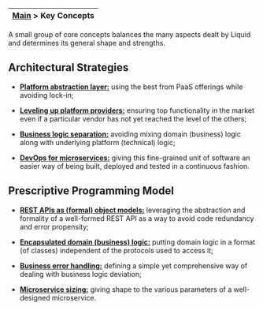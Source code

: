 | [Main](About-Liquid) > Key Concepts |
|----|

A small group of core concepts balances the many aspects dealt by Liquid and determines its general shape and strengths.


## Architectural Strategies
- [**Platform abstraction layer:**](Platform-Abstraction-Layer.md) using the best from PaaS offerings while avoiding lock-in;

- [**Leveling up platform providers:**](Leveling-up-Platform-Providers.md) ensuring top functionality in the market even if a particular vendor has not yet reached the level of the others;

- [**Business logic separation:**](Business-Logic-Separation.md) avoiding mixing domain (business) logic along with underlying platform (technical) logic;

- [**DevOps for microservices:**](DevOps-for-Microservices.md) giving this fine-grained unit of software an easier way of being built, deployed and tested in a continuous fashion.


## Prescriptive Programming Model
- [**REST APIs as (formal) object models:**](REST-API-as-formal-Object-Model.md) leveraging the abstraction and formality of a well-formed REST API as a way to avoid code redundancy and error propensity;

- [**Encapsulated domain (business) logic:**](Encapsulated-Domain-Logic.md) putting domain logic in a format (of classes) independent of the protocols used to access it;

- [**Business error handling:**](Business-Error-Handling.md) defining a simple yet comprehensive way of dealing with business logic deviation;

- [**Microservice sizing:**](Microservice-Sizing.md) giving shape to the various parameters of a well-designed microservice.
